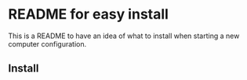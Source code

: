 # README for easy install

This is a README to have an idea of what to install when starting a new computer configuration.

## Install
